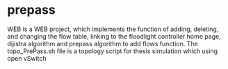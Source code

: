 # prepass
WEB is a WEB project, which implements the function of adding, deleting, and changing the flow table, linking to the floodlight controller home page, dijistra algorithm and prepass algorithm to add flows function.
The topo_PrePass.sh file is a topology script for thesis simulation which using open vSwitch 

